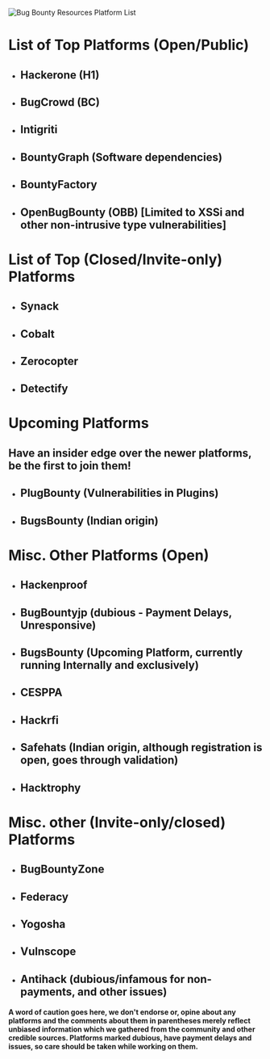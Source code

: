![Bug Bounty Resources Platform List](https://raw.githubusercontent.com/BugBountyResources/Resources/master/BBR%20alpha%20logo.png)

# List of Top Platforms (Open/Public)

 - ## Hackerone (H1)
 - ## BugCrowd (BC)
 - ## Intigriti 
 - ## BountyGraph (Software dependencies)
 - ## BountyFactory

 - ## OpenBugBounty (OBB) [Limited to XSSi and other non-intrusive type vulnerabilities]
 
# List of Top (Closed/Invite-only) Platforms

 - ## Synack
 - ## Cobalt
 - ## Zerocopter
 - ## Detectify

# Upcoming Platforms
## Have an insider edge over the newer platforms, be the first to join them!
 - ## PlugBounty (Vulnerabilities in Plugins)
 - ## BugsBounty (Indian origin)
 
# Misc. Other Platforms (Open)
 

 - ## Hackenproof
 - ## BugBountyjp (dubious - Payment Delays, Unresponsive)
 - ## BugsBounty (Upcoming Platform, currently running Internally and exclusively)
 - ## CESPPA
 - ## Hackrfi
 - ## Safehats (Indian origin, although registration is open, goes through validation)
 - ## Hacktrophy
 
# Misc. other (Invite-only/closed) Platforms

 - ## BugBountyZone
 - ## Federacy
 - ## Yogosha
 
 - ## Vulnscope
 - ## Antihack (dubious/infamous for non-payments, and other issues)
 
 #### A word of caution goes here, we don't endorse or, opine about any platforms and the comments about them in parentheses merely reflect unbiased information which we gathered from the community and other credible sources. Platforms marked dubious, have payment delays and issues, so care should be taken while working on them.
  
  





